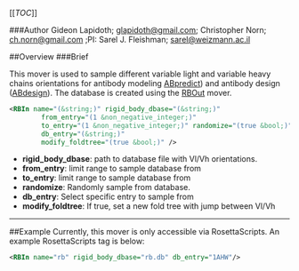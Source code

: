[[_TOC_]]

###Author
Gideon Lapidoth; glapidoth@gmail.com; Christopher Norn; ch.norn@gmail.com ;PI: Sarel J. Fleishman; sarel@weizmann.ac.il

##Overview
###Brief 

This mover is used to sample different variable light and variable heavy chains orientations for antibody modeling [ABpredict](https://www.ncbi.nlm.nih.gov/pubmed/27717001)) and antibody design ([ABdesign](https://onlinelibrary.wiley.com/doi/full/10.1002/prot.24779)). The database is created using the [RBOut](https://www.rosettacommons.org/docs/wiki/scripting_documentation/RosettaScripts/Movers/RBOutMover) mover.

```xml
<RBIn name="(&string;)" rigid_body_dbase="(&string;)"
        from_entry="(1 &non_negative_integer;)"
        to_entry="(1 &non_negative_integer;)" randomize="(true &bool;)"
        db_entry="(&string;)"
        modify_foldtree="(true &bool;)" />
```

-   **rigid_body_dbase**: path to database file with Vl/Vh orientations.
-   **from_entry**: limit range to sample database from 
-   **to_entry**: limit range to sample database from 
-   **randomize**: Randomly sample from database.
-   **db_entry**: Select specific entry to sample from
-   **modify_foldtree**: If true, set a new fold tree with jump between Vl/Vh

---


##Example
Currently, this mover is only accessible via RosettaScripts. 
An example RosettaScripts tag is below:

```xml
<RBIn name="rb" rigid_body_dbase="rb.db" db_entry="1AHW"/>
```